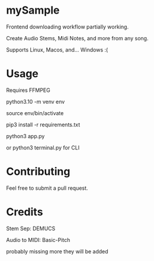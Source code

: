 # mySample

Frontend downloading workflow partially working.

 Create Audio Stems, Midi Notes, and more from any song.
 
 Supports Linux, Macos, and... Windows :(


# Usage
 Requires FFMPEG

 python3.10 -m venv env

 source env/bin/activate

 pip3 install -r requirements.txt

 python3 app.py

or python3 terminal.py for CLI


# Contributing

Feel free to submit a pull request.

 # Credits

 Stem Sep: DEMUCS

 Audio to MIDI: Basic-Pitch

 probably missing more they will be added
